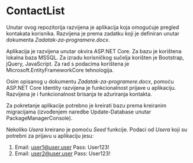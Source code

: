 # ContactList
Unutar ovog repozitorija razvijena je aplikacija koja omogućuje pregled kontakata korisnika. Razvijena je prema zadatku koji je definiran unutar dokumenta *Zadatak-za-programere.docx*. 

Aplikacija je razvijena unutar okvira ASP.NET Core. Za bazu je korištena lokalna baza MSSQL. Za izradu korisničkog sučelja korišten je Bootstrap, jQuery, JavaScript. Za rad s podacima korištena je Microsoft.EntityFrameworkCore tehnologija.

Osim opisanog u dokumentu *Zadatak-za-programere.docx*, pomoću ASP.NET Core Identity razvijena je funkcionalnost prijave u aplikaciju. Razvijena je i funkcionalnost brisanja te ažuriranja kontakta.

Za pokretanje aplikacije potrebno je kreirati bazu prema kreiranim migracijama (izvođenjem naredbe Update-Database unutar PackageManagerConsole). 

Nekoliko *Usera* kreirano je pomoću *Seed* funkcije. Podaci od *Usera* koji su potrebni za prijavu u aplikaciju jesu:
1.	Email: user1@user.user
  Pass: User123!
2.	Email: user2@user.user
  Pass: User123!
